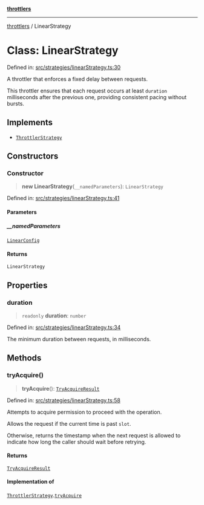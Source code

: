 [**throttlers**](../README.md)

***

[throttlers](../globals.md) / LinearStrategy

# Class: LinearStrategy

Defined in: [src/strategies/linearStrategy.ts:30](https://github.com/havelessbemore/throttlers/blob/71b6926c68e5c43e70c3be251f905b2bb4d30de8/src/strategies/linearStrategy.ts#L30)

A throttler that enforces a fixed delay between requests.

This throttler ensures that each request occurs at least
`duration` milliseconds after the previous one, providing
consistent pacing without bursts.

## Implements

- [`ThrottlerStrategy`](../interfaces/ThrottlerStrategy.md)

## Constructors

### Constructor

> **new LinearStrategy**(`__namedParameters`): `LinearStrategy`

Defined in: [src/strategies/linearStrategy.ts:41](https://github.com/havelessbemore/throttlers/blob/71b6926c68e5c43e70c3be251f905b2bb4d30de8/src/strategies/linearStrategy.ts#L41)

#### Parameters

##### \_\_namedParameters

[`LinearConfig`](../interfaces/LinearConfig.md)

#### Returns

`LinearStrategy`

## Properties

### duration

> `readonly` **duration**: `number`

Defined in: [src/strategies/linearStrategy.ts:34](https://github.com/havelessbemore/throttlers/blob/71b6926c68e5c43e70c3be251f905b2bb4d30de8/src/strategies/linearStrategy.ts#L34)

The minimum duration between requests, in milliseconds.

## Methods

### tryAcquire()

> **tryAcquire**(): [`TryAcquireResult`](../type-aliases/TryAcquireResult.md)

Defined in: [src/strategies/linearStrategy.ts:58](https://github.com/havelessbemore/throttlers/blob/71b6926c68e5c43e70c3be251f905b2bb4d30de8/src/strategies/linearStrategy.ts#L58)

Attempts to acquire permission to proceed with the operation.

Allows the request if the current time is past `slot`.

Otherwise, returns the timestamp when the next
request is allowed to indicate how long the caller
should wait before retrying.

#### Returns

[`TryAcquireResult`](../type-aliases/TryAcquireResult.md)

#### Implementation of

[`ThrottlerStrategy`](../interfaces/ThrottlerStrategy.md).[`tryAcquire`](../interfaces/ThrottlerStrategy.md#tryacquire)
